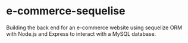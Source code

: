 # e-commerce-sequelise
Building the back end for an e-commerce website using sequelize ORM with Node.js and Express to interact with a MySQL database.
